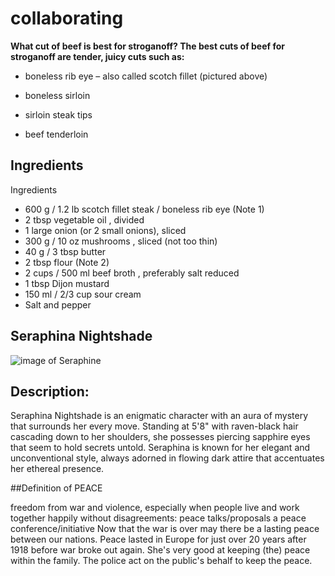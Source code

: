 # collaborating

**What cut of beef is best for stroganoff?
The best cuts of beef for stroganoff are tender, juicy cuts such as:**

- boneless rib eye – also called scotch fillet (pictured above)

- boneless sirloin

- sirloin steak tips

- beef tenderloin

## Ingredients
Ingredients
- 600 g / 1.2 lb scotch fillet steak / boneless rib eye (Note 1)
- 2 tbsp vegetable oil , divided
- 1 large onion (or 2 small onions), sliced
- 300 g / 10 oz mushrooms , sliced (not too thin)
- 40 g / 3 tbsp butter
- 2 tbsp flour (Note 2)
- 2 cups / 500 ml beef broth , preferably salt reduced
- 1 tbsp Dijon mustard
- 150 ml / 2/3 cup sour cream
- Salt and pepper


## Seraphina Nightshade

![image of Seraphine](https://cdn.elestudiodelpintor.com/2015/03/11.jpg)

## Description:

Seraphina Nightshade is an enigmatic character with an aura of mystery that surrounds her every move. Standing at 5'8" with raven-black hair cascading down to her shoulders, she possesses piercing sapphire eyes that seem to hold secrets untold. Seraphina is known for her elegant and unconventional style, always adorned in flowing dark attire that accentuates her ethereal presence.



##Definition of PEACE


freedom from war and violence, especially when people live and work together happily without disagreements:
peace talks/proposals
a peace conference/initiative
Now that the war is over may there be a lasting peace between our nations.
Peace lasted in Europe for just over 20 years after 1918 before war broke out again.
She's very good at keeping (the) peace within the family.
The police act on the public's behalf to keep the peace.
